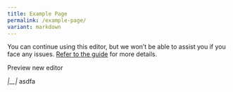 ```yaml
---
title: Example Page
permalink: /example-page/
variant: markdown
---
```

You can continue using this editor, but we won’t be able to assist you if you face any issues. [Refer to the guide](https://guide.isomer.gov.sg/guide/your-workspace/pages/new-editor-editing-page) for more details.

Preview new editor

_|__|_
asdfa
